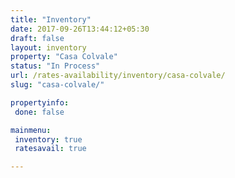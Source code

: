 ```yaml
---
title: "Inventory"
date: 2017-09-26T13:44:12+05:30
draft: false
layout: inventory
property: "Casa Colvale"
status: "In Process"
url: /rates-availability/inventory/casa-colvale/
slug: "casa-colvale/"

propertyinfo:
 done: false

mainmenu:
 inventory: true
 ratesavail: true

---
```


